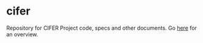 cifer
====

Repository for CIFER Project code, specs and other documents. Go [here](docs/index.md) for an overview.
